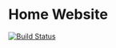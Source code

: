 # Home Website

[![Build Status](https://travis-ci.org/srchea/memory-game.svg?branch=master)](https://travis-ci.org/srchea/memory-game)

